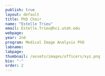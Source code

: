 ```yaml
---
publish: true
layout: default
title: PhD Chair
name: "Estelle Trieu"
email: Estelle.Trieu@hci.utah.edu
webpage:
year: 2nd
program: Medical Image Analysis PhD
labname: 
labpage:
thumbnail: /assets/images/officers/xyz.png
bio: "-"
order: 2
---
```

